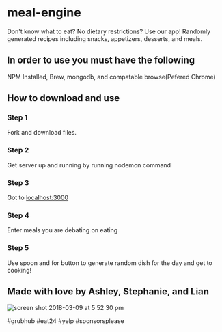# meal-engine

Don't know what to eat? No dietary restrictions? Use our app! Randomly generated recipes including snacks, appetizers, desserts, and meals.

## In order to use you must have the following
NPM Installed, Brew, mongodb, and compatable browse(Pefered Chrome)

## How to download and use

### Step 1
Fork and download files.

### Step 2
Get server up and running by running nodemon command

### Step 3

Got to <u>localhost:3000</u>

### Step 4

Enter meals you are debating on eating 

### Step 5

Use spoon and for button to generate random dish for the day and get to cooking!


## Made with love by Ashley, Stephanie, and Lian

![screen shot 2018-03-09 at 5 52 30 pm](https://user-images.githubusercontent.com/22802127/37322016-76c9b2b0-2638-11e8-895c-336ca31cee13.png)


#grubhub #eat24 #yelp #sponsorsplease


